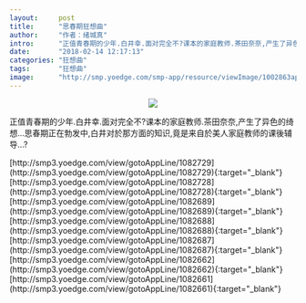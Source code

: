 ```yaml
---
layout:     post
title:      "思春期狂想曲"
author:     "作者：绪城真"
intro:      "正值青春期的少年.白井幸.面对完全不?课本的家庭教师.茶田奈奈,产生了异色的绮想...思春期正在勃发中,白井对於那方面的知识,竟是来自於美人家庭教师的课後辅导...?"
date:       "2018-02-14 12:17:13"
categories: "狂想曲"
tags:       "狂想曲"
image:      "http://smp.yoedge.com/smp-app/resource/viewImage/1002863appline.png"
---
```

<div style="text-align: center">
<p><img src="http://smp.yoedge.com/smp-app/resource/viewImage/1002863appline.png"/></p>
</div>
<p class="post-meta">
<span>正值青春期的少年.白井幸.面对完全不?课本的家庭教师.茶田奈奈,产生了异色的绮想...思春期正在勃发中,白井对於那方面的知识,竟是来自於美人家庭教师的课後辅导...?</span>
</p>
[http://smp3.yoedge.com/view/gotoAppLine/1082729](http://smp3.yoedge.com/view/gotoAppLine/1082729){:target="_blank"}
[http://smp3.yoedge.com/view/gotoAppLine/1082728](http://smp3.yoedge.com/view/gotoAppLine/1082728){:target="_blank"}
[http://smp3.yoedge.com/view/gotoAppLine/1082689](http://smp3.yoedge.com/view/gotoAppLine/1082689){:target="_blank"}
[http://smp3.yoedge.com/view/gotoAppLine/1082688](http://smp3.yoedge.com/view/gotoAppLine/1082688){:target="_blank"}
[http://smp3.yoedge.com/view/gotoAppLine/1082687](http://smp3.yoedge.com/view/gotoAppLine/1082687){:target="_blank"}
[http://smp3.yoedge.com/view/gotoAppLine/1082662](http://smp3.yoedge.com/view/gotoAppLine/1082662){:target="_blank"}
[http://smp3.yoedge.com/view/gotoAppLine/1082661](http://smp3.yoedge.com/view/gotoAppLine/1082661){:target="_blank"}


